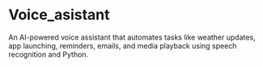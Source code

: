 # Voice_asistant
An AI-powered voice assistant that automates tasks like weather updates, app launching, reminders, emails, and media playback using speech recognition and Python.
